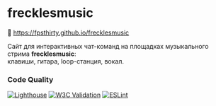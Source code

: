 # frecklesmusic

🎵 https://fpsthirty.github.io/frecklesmusic

Сайт для интерактивных чат-команд на площадках музыкального стрима **frecklesmusic**: <br>
клавиши, гитара, loop-станция, вокал.

### Code Quality
<!-- Эти бейджи обновляются автоматически при пуше коммита, не редактировать вручную -->
[![Lighthouse](https://img.shields.io/endpoint?url=https://gist.githubusercontent.com/fpsthirty/7b7563c9fbf4e1164894f86ed4284c18/raw/frecklesmusic-lighthouse-badge.json&logo=lighthouse&style=flat)](https://github.com/fpsthirty/frecklesmusic/actions/workflows/lighthouse.yml)
[![W3C Validation](https://img.shields.io/badge/W3C-Valid-green?logo=w3c)](https://validator.w3.org/nu/?doc=https%3A%2F%2Ffpsthirty.github.io%2Ffrecklesmusic%2F)
[![ESLint](https://img.shields.io/endpoint?url=https://gist.githubusercontent.com/fpsthirty/6d9dd6bdaeecff45b56e0baee799ed2e/raw/frecklesmusic-eslint-badge.json)](https://github.com/fpsthirty/frecklesmusic/actions/workflows/eslint.yml)
